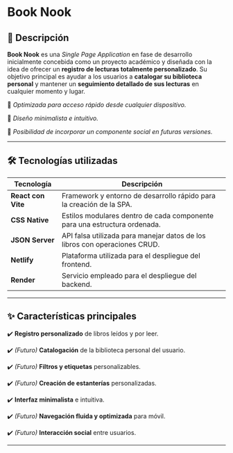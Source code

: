 # Book Nook

## 📖 Descripción

**Book Nook** es una *Single Page Application* en fase de desarrollo inicialmente concebida como un proyecto académico y diseñada con la idea de ofrecer un **registro de lecturas totalmente personalizado**. Su objetivo principal es ayudar a los usuarios a **catalogar su biblioteca personal** y mantener un **seguimiento detallado de sus lecturas** en cualquier momento y lugar.

🔹 *Optimizada para acceso rápido desde cualquier dispositivo.*

🔹 *Diseño minimalista e intuitivo.*

🔹 *Posibilidad de incorporar un componente social en futuras versiones.*

---

## 🛠️ Tecnologías utilizadas

| Tecnología      | Descripción |
|---------------|-------------|
| **React con Vite** | Framework y entorno de desarrollo rápido para la creación de la SPA. |
| **CSS Native** | Estilos modulares dentro de cada componente para una estructura ordenada. |
| **JSON Server** | API falsa utilizada para manejar datos de los libros con operaciones CRUD. |
| **Netlify** | Plataforma utilizada para el despliegue del frontend. |
| **Render** | Servicio empleado para el despliegue del backend. |

---

## ✨ Características principales

✔️ **Registro personalizado** de libros leídos y por leer.

✔️ *(Futuro)* **Catalogación** de la biblioteca personal del usuario.

✔️ *(Futuro)* **Filtros y etiquetas** personalizables.

✔️ *(Futuro)* **Creación de estanterías** personalizadas.

✔️ **Interfaz minimalista** e intuitiva.

✔️ *(Futuro)* **Navegación fluida y optimizada** para móvil.

✔️ *(Futuro)* **Interacción social** entre usuarios.

---
